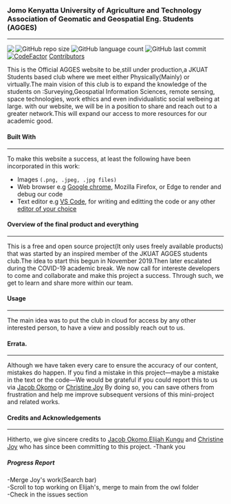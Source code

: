 ### Jomo Kenyatta University of Agriculture and Technology Association of Geomatic and Geospatial Eng. Students (AGGES) 
<hr>

<img align="left" src="https://img.shields.io/badge/License-Apache%202.0-blue.svg">![GitHub repo size](https://img.shields.io/github/repo-size/OkomoJacob/8d19d988d6f?color=brightgreen&style=plastic) ![GitHub language count](https://img.shields.io/github/languages/count/OkomoJacob/8d19d988d6f?&style=plastic&color=brightgreen) ![GitHub last commit](https://img.shields.io/github/last-commit/OkomoJacob/8d19d988d6f?style=plastic&color=brightgreen)
[![CodeFactor](https://www.codefactor.io/repository/github/OkomoJacob/8d19d988d6f/)](https://www.codefactor.io/repository/github/OkomoJacob/8d19d988d6f)
[Contributors](https://img.shields.io/github/all-contributors/OkomoJacob/8d19d988d6f/main?style=plastic)

This is the Official AGGES website to be,still under production,a JKUAT Students based club where we meet either Physically(Mainly) or virtually.The main vision of this club is to expand the knowledge of the students on :Surveying,Geospatial Information Sciences, remote sensing, space technologies, work ethics and even individualistic social welbeing at large.
with our website, we will be in a position to share and reach out to a greater network.This will expand our access to more resources for our academic good.


#### Built With
<hr>
To make this website a success, at least the following have been incorporated in this work:

  * Images ```(.png, .jpeg, .jpg files)```
  * Web browser e.g [Google chrome](http://google.com/), Mozilla Firefox, or Edge to render and debug our code
  * Text editor e.g [VS Code](), for writing and editting the code or any other [editor of your choice]()

#### Overview of the final product and everything
<hr>

This is a free and open source project(It only uses freely available products) that was started by an inspired member of the JKUAT AGGES students club.The idea to start this begun in November 2019.Then later escalated during the COVID-19 academic break.
We now call for intereste developers to come and collaborate and make this project a success.
Through such, we get to learn and share more within our team.


#### Usage
<hr>

The main idea was to put the club in cloud for access by any other interested person, to have a view and possibly reach out to us.

#### Errata.
<hr>

Although we have taken every care to ensure the accuracy of our content, mistakes
do happen. If you find a mistake in this project—maybe a mistake in the text or
the code—We would be grateful if you could report this to us via [Jacob Okomo](https://okomojacob.herokuapp.com) or [Christine Joy](https://github.com/JoyChristine) By doing so, you can
save others from frustration and help me improve subsequent versions of this mini-project and related works. 

#### Credits and Acknowledgements
<hr>

Hitherto, we give sincere credits to [Jacob Okomo](https://okomojacob.herokuapp.com),[Elijah Kungu](https://github.com/ELIJAHKUNGU) and [Christine Joy](https://github.com/JoyChristine) who has since been committing to this project.
-Thank you

##### Progress Report
-Merge Joy's work(Search bar) <br>
-Scroll to top working on Elijah's, merge to main from the owl folder <br>
-Check in the issues section <br>
